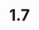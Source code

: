 ---
layout: default
title: 1.7
lang: en
headline: |-
  Dedicate funding to support one or more Indigenous counsellors within Mashkawazìwogamig: Indigenous Resource Centre
why: |-
  One of the requirements of the PEFAL funding package provided by the Province of Ontario is to create and fund a position for an Indigenous counsellor. Student health and well-being support will contribute to better, successful outcomes for Indigenous students and aid in retention strategies.
when: |-
  Short term
how: |-
  This position requires a counselling or social work degree. Ideally, the incumbent would be a traditional knowledge keeper (although that is not a requirement).
cost: |-
  This position is a condition of the ongoing PEFAL funding, but, ideally, would be paid for by the University budget (leaving PEFAL to support student activities and outreach).
who: |-
  Provost (budget recommendation)
---